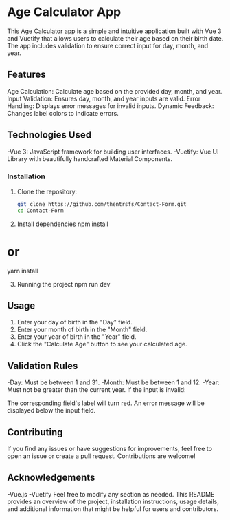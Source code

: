 # Age Calculator App
This Age Calculator app is a simple and intuitive application built with Vue 3 and Vuetify that allows users to calculate their age based on their birth date. The app includes validation to ensure correct input for day, month, and year.

## Features
Age Calculation: Calculate age based on the provided day, month, and year.
Input Validation: Ensures day, month, and year inputs are valid.
Error Handling: Displays error messages for invalid inputs.
Dynamic Feedback: Changes label colors to indicate errors.
## Technologies Used
-Vue 3: JavaScript framework for building user interfaces.
-Vuetify: Vue UI Library with beautifully handcrafted Material Components.
### Installation
1. Clone the repository:

   ```bash
   git clone https://github.com/thentrsfs/Contact-Form.git
   cd Contact-Form
   
2. Install dependencies
   npm install
# or
yarn install

3. Running the project
   npm run dev
   
## Usage
1. Enter your day of birth in the "Day" field.
2. Enter your month of birth in the "Month" field.
3. Enter your year of birth in the "Year" field.
4. Click the "Calculate Age" button to see your calculated age.
## Validation Rules
-Day: Must be between 1 and 31.
-Month: Must be between 1 and 12.
-Year: Must not be greater than the current year.
If the input is invalid:

The corresponding field's label will turn red.
An error message will be displayed below the input field.

## Contributing
If you find any issues or have suggestions for improvements, feel free to open an issue or create a pull request. Contributions are welcome!

## Acknowledgements
-Vue.js
-Vuetify
Feel free to modify any section as needed. This README provides an overview of the project, installation instructions, usage details, and additional information that might be helpful for users and contributors.
   

